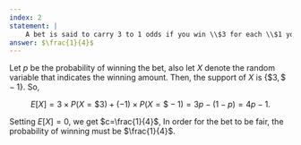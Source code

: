 ```yaml
---
index: 2
statement: |
    A bet is said to carry 3 to 1 odds if you win \\$3 for each \\$1 you bet. What must the probability of winning be for this to be a fair bet?
answer: $\frac{1}{4}$
---
```

Let $p$ be the probability of winning the bet, also let $X$ denote the random variable that indicates the winning amount. Then, the support of $X$ is $\{\$3,\$-1\}$. So,

$$E[X]=3\times P(X=\$3)+(-1)\times P(X=\$-1)=3p-(1-p)=4p-1.$$

Setting $E[X]=0$, we get $c=\frac{1}{4}$, In order for the bet to be fair, the probability of winning must  be $\frac{1}{4}$.


